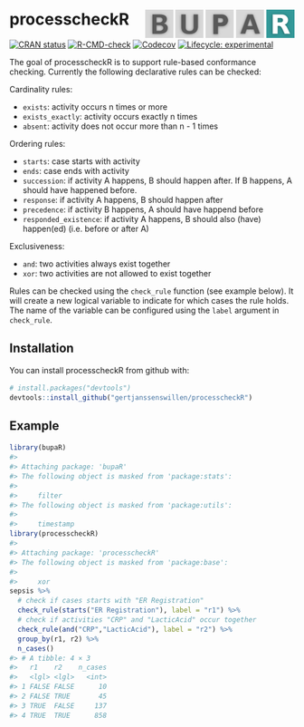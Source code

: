 
<!-- README.md is generated from README.Rmd. Please edit that file -->

# processcheckR <a href="https://bupaverse.github.io/processcheckR/"><img src="man/figures/logo.png" align="right" height="50" /></a>

<!-- badges: start -->

[![CRAN
status](https://www.r-pkg.org/badges/version/processcheckR)](https://CRAN.R-project.org/package=processcheckR)
[![R-CMD-check](https://github.com/bupaverse/processcheckR/actions/workflows/R-CMD-check.yaml/badge.svg)](https://github.com/bupaverse/processcheckR/actions/workflows/R-CMD-check.yaml)
[![Codecov](https://codecov.io/gh/bupaverse/processcheckR/branch/master/graph/badge.svg)](https://app.codecov.io/gh/bupaverse/processcheckR?branch=master)
[![Lifecycle:
experimental](https://img.shields.io/badge/lifecycle-experimental-orange.svg)](https://lifecycle.r-lib.org/articles/stages.html#experimental)
<!-- badges: end -->

The goal of processcheckR is to support rule-based conformance checking.
Currently the following declarative rules can be checked:

Cardinality rules:

-   `exists`: activity occurs n times or more
-   `exists_exactly`: activity occurs exactly n times
-   `absent`: activity does not occur more than n - 1 times

Ordering rules:

-   `starts`: case starts with activity
-   `ends`: case ends with activity
-   `succession`: if activity A happens, B should happen after. If B
    happens, A should have happened before.
-   `response`: if activity A happens, B should happen after
-   `precedence`: if activity B happens, A should have happend before
-   `responded_existence`: if activity A happens, B should also (have)
    happen(ed) (i.e. before or after A)

Exclusiveness:

-   `and`: two activities always exist together
-   `xor`: two activities are not allowed to exist together

Rules can be checked using the `check_rule` function (see example
below). It will create a new logical variable to indicate for which
cases the rule holds. The name of the variable can be configured using
the `label` argument in `check_rule`.

## Installation

You can install processcheckR from github with:

``` r
# install.packages("devtools")
devtools::install_github("gertjanssenswillen/processcheckR")
```

## Example

``` r
library(bupaR)
#> 
#> Attaching package: 'bupaR'
#> The following object is masked from 'package:stats':
#> 
#>     filter
#> The following object is masked from 'package:utils':
#> 
#>     timestamp
library(processcheckR)
#> 
#> Attaching package: 'processcheckR'
#> The following object is masked from 'package:base':
#> 
#>     xor
sepsis %>%
  # check if cases starts with "ER Registration"
  check_rule(starts("ER Registration"), label = "r1") %>%
  # check if activities "CRP" and "LacticAcid" occur together
  check_rule(and("CRP","LacticAcid"), label = "r2") %>%
  group_by(r1, r2) %>%
  n_cases() 
#> # A tibble: 4 × 3
#>   r1    r2    n_cases
#>   <lgl> <lgl>   <int>
#> 1 FALSE FALSE      10
#> 2 FALSE TRUE       45
#> 3 TRUE  FALSE     137
#> 4 TRUE  TRUE      858
```
